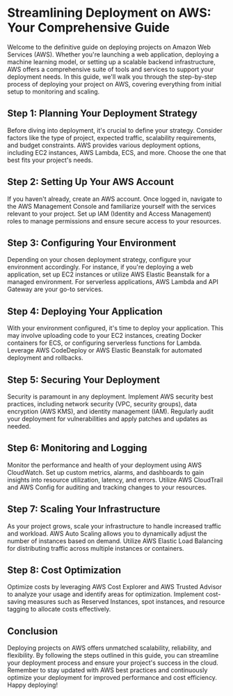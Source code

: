 # Streamlining Deployment on AWS: Your Comprehensive Guide

Welcome to the definitive guide on deploying projects on Amazon Web Services (AWS). Whether you're launching a web application, deploying a machine learning model, or setting up a scalable backend infrastructure, AWS offers a comprehensive suite of tools and services to support your deployment needs. In this guide, we'll walk you through the step-by-step process of deploying your project on AWS, covering everything from initial setup to monitoring and scaling.

## Step 1: Planning Your Deployment Strategy

Before diving into deployment, it's crucial to define your strategy. Consider factors like the type of project, expected traffic, scalability requirements, and budget constraints. AWS provides various deployment options, including EC2 instances, AWS Lambda, ECS, and more. Choose the one that best fits your project's needs.

## Step 2: Setting Up Your AWS Account

If you haven't already, create an AWS account. Once logged in, navigate to the AWS Management Console and familiarize yourself with the services relevant to your project. Set up IAM (Identity and Access Management) roles to manage permissions and ensure secure access to your resources.

## Step 3: Configuring Your Environment

Depending on your chosen deployment strategy, configure your environment accordingly. For instance, if you're deploying a web application, set up EC2 instances or utilize AWS Elastic Beanstalk for a managed environment. For serverless applications, AWS Lambda and API Gateway are your go-to services.

## Step 4: Deploying Your Application

With your environment configured, it's time to deploy your application. This may involve uploading code to your EC2 instances, creating Docker containers for ECS, or configuring serverless functions for Lambda. Leverage AWS CodeDeploy or AWS Elastic Beanstalk for automated deployment and rollbacks.

## Step 5: Securing Your Deployment

Security is paramount in any deployment. Implement AWS security best practices, including network security (VPC, security groups), data encryption (AWS KMS), and identity management (IAM). Regularly audit your deployment for vulnerabilities and apply patches and updates as needed.

## Step 6: Monitoring and Logging

Monitor the performance and health of your deployment using AWS CloudWatch. Set up custom metrics, alarms, and dashboards to gain insights into resource utilization, latency, and errors. Utilize AWS CloudTrail and AWS Config for auditing and tracking changes to your resources.

## Step 7: Scaling Your Infrastructure

As your project grows, scale your infrastructure to handle increased traffic and workload. AWS Auto Scaling allows you to dynamically adjust the number of instances based on demand. Utilize AWS Elastic Load Balancing for distributing traffic across multiple instances or containers.

## Step 8: Cost Optimization

Optimize costs by leveraging AWS Cost Explorer and AWS Trusted Advisor to analyze your usage and identify areas for optimization. Implement cost-saving measures such as Reserved Instances, spot instances, and resource tagging to allocate costs effectively.

## Conclusion

Deploying projects on AWS offers unmatched scalability, reliability, and flexibility. By following the steps outlined in this guide, you can streamline your deployment process and ensure your project's success in the cloud. Remember to stay updated with AWS best practices and continuously optimize your deployment for improved performance and cost efficiency. Happy deploying!
